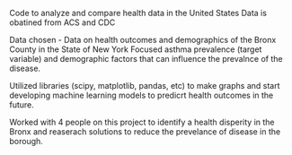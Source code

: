 Code to analyze and compare health data in the United States
  Data is obatined from ACS and CDC
  
Data chosen - Data on health outcomes and demographics of the Bronx County in the State of New York
  Focused asthma prevalence (target variable) and demographic factors that can influence the prevalnce of the disease. 

Utilized libraries (scipy, matplotlib, pandas, etc) to make graphs and start developing machine learning models to predicrt health outcomes in the future.

Worked with 4 people on this project to identify a health disperity in the Bronx and reaserach solutions to reduce the prevelance of disease in the borough. 
